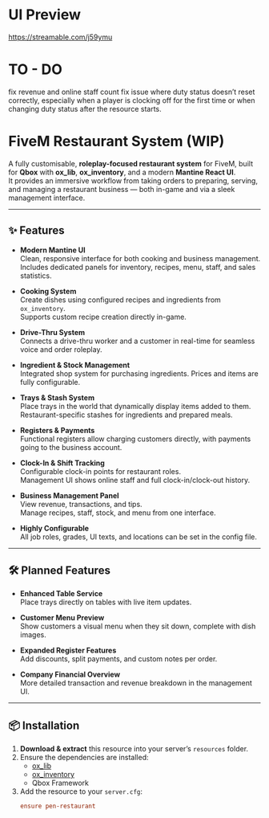 # UI Preview

https://streamable.com/j59ymu

# TO - DO

fix revenue and online staff count
fix issue where duty status doesn’t reset correctly, especially when a player is clocking off for the first time or when changing duty status after the resource starts.

# FiveM Restaurant System (WIP)

A fully customisable, **roleplay-focused restaurant system** for FiveM, built for **Qbox** with **ox_lib**, **ox_inventory**, and a modern **Mantine React UI**.  
It provides an immersive workflow from taking orders to preparing, serving, and managing a restaurant business — both in-game and via a sleek management interface.

---

## ✨ Features

- **Modern Mantine UI**  
  Clean, responsive interface for both cooking and business management.  
  Includes dedicated panels for inventory, recipes, menu, staff, and sales statistics.

- **Cooking System**  
  Create dishes using configured recipes and ingredients from `ox_inventory`.  
  Supports custom recipe creation directly in-game.

- **Drive-Thru System**  
  Connects a drive-thru worker and a customer in real-time for seamless voice and order roleplay.

- **Ingredient & Stock Management**  
  Integrated shop system for purchasing ingredients. Prices and items are fully configurable.

- **Trays & Stash System**  
  Place trays in the world that dynamically display items added to them.  
  Restaurant-specific stashes for ingredients and prepared meals.

- **Registers & Payments**  
  Functional registers allow charging customers directly, with payments going to the business account.

- **Clock-In & Shift Tracking**  
  Configurable clock-in points for restaurant roles.  
  Management UI shows online staff and full clock-in/clock-out history.

- **Business Management Panel**  
  View revenue, transactions, and tips.  
  Manage recipes, staff, stock, and menu from one interface.

- **Highly Configurable**  
  All job roles, grades, UI texts, and locations can be set in the config file.

---

## 🛠 Planned Features

- **Enhanced Table Service**  
  Place trays directly on tables with live item updates.

- **Customer Menu Preview**  
  Show customers a visual menu when they sit down, complete with dish images.

- **Expanded Register Features**  
  Add discounts, split payments, and custom notes per order.

- **Company Financial Overview**  
  More detailed transaction and revenue breakdown in the management UI.

---

## 📦 Installation

1. **Download & extract** this resource into your server’s `resources` folder.  
2. Ensure the dependencies are installed:
   - [ox_lib](https://github.com/overextended/ox_lib)
   - [ox_inventory](https://github.com/overextended/ox_inventory)
   - Qbox Framework
3. Add the resource to your `server.cfg`:
   ```cfg
   ensure pen-restaurant
